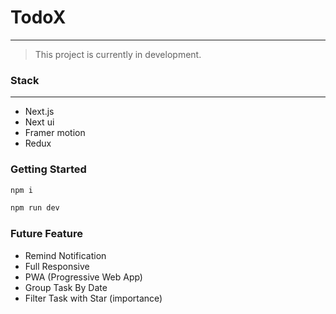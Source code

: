 # TodoX

---

> This project is currently in development.

### Stack

---

- Next.js
- Next ui
- Framer motion
- Redux

### Getting Started

```bash
npm i
```

```bash
npm run dev
```

### Future Feature

- Remind Notification
- Full Responsive
- PWA (Progressive Web App)
- Group Task By Date
- Filter Task with Star (importance)
